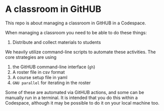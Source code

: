 A classroom in GitHUB
=====================

This repo is about managing a classroom in GitHUB in a Codespace. 

When managing a classroom you need to be able to do these things:

1. Distribute and collect materials to students

We heavily utilize command-line scripts to automate these activities. The core strategies are using 

1. the GitHUB command-line interface (`gh`) 
2. A roster file in csv format
3. A course setup file in yaml
4. `GNU parallel` for iterating in the roster

Some of these are automated via GitHUB actions, and some can be manually run in a terminal. It is intended that you do this within a Codespace, although it may be possible to do it on your local machine too.
